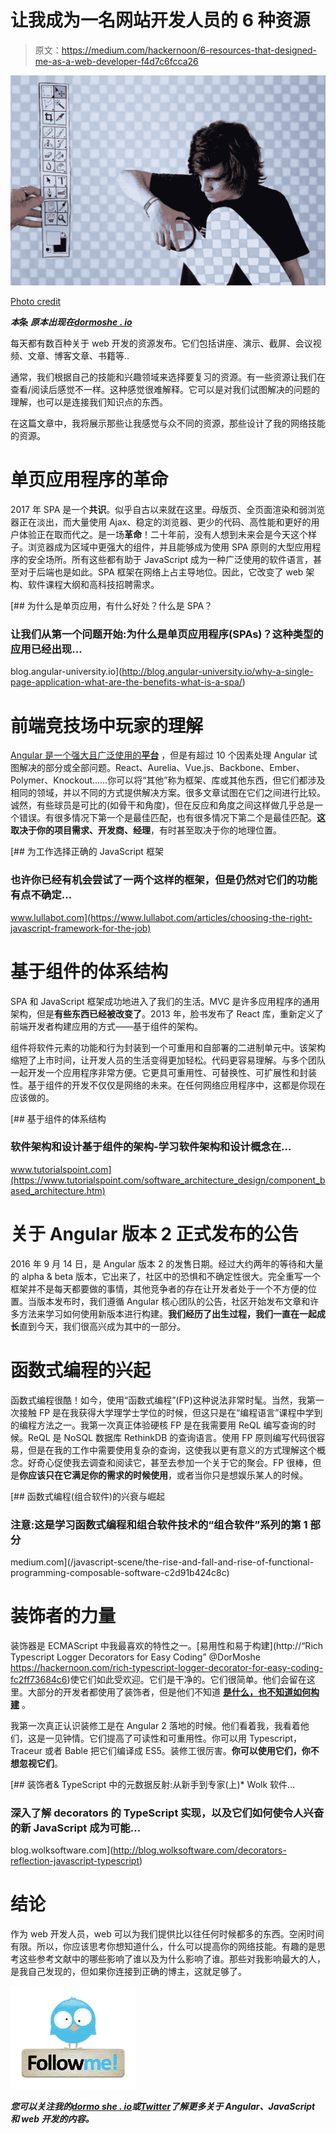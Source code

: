 # 让我成为一名网站开发人员的 6 种资源

> 原文：<https://medium.com/hackernoon/6-resources-that-designed-me-as-a-web-developer-f4d7c6fcca26>

![](img/b41de3cf1ac13befa0b3b682d0170414.png)

[Photo credit](http://hdwall.us/art/nice-photoshop-idea-really-cool-desktop-hd-wallpaper-142485/)

***本*条** ***原本出现在***[***dormoshe . io***](https://dormoshe.io/articles/6-resources-that-designed-me-as-a-web-developer-14)

每天都有数百种关于 web 开发的资源发布。它们包括讲座、演示、截屏、会议视频、文章、博客文章、书籍等..

通常，我们根据自己的技能和兴趣领域来选择要复习的资源。有一些资源让我们在查看/阅读后感觉不一样。这种感觉很难解释。它可以是对我们试图解决的问题的理解，也可以是连接我们知识点的东西。

在这篇文章中，我将展示那些让我感觉与众不同的资源，那些设计了我的网络技能的资源。

# 单页应用程序的革命

2017 年 SPA 是一个**共识**。似乎自古以来就在这里。母版页、全页面渲染和弱浏览器正在淡出，而大量使用 Ajax、稳定的浏览器、更少的代码、高性能和更好的用户体验正在取而代之。是一场**革命**！二十年前，没有人想到未来会是今天这个样子。浏览器成为区域中更强大的组件，并且能够成为使用 SPA 原则的大型应用程序的安全场所。所有这些都有助于 JavaScript 成为一种广泛使用的软件语言，甚至对于后端也是如此。SPA 框架在网络上占主导地位。因此，它改变了 web 架构、软件课程大纲和高科技招聘需求。

[](http://blog.angular-university.io/why-a-single-page-application-what-are-the-benefits-what-is-a-spa/) [## 为什么是单页应用，有什么好处？什么是 SPA？

### 让我们从第一个问题开始:为什么是单页应用程序(SPAs)？这种类型的应用已经出现…

blog.angular-university.io](http://blog.angular-university.io/why-a-single-page-application-what-are-the-benefits-what-is-a-spa/) 

# 前端竞技场中玩家的理解

[Angular 是一个强大且广泛使用的**平台**](/@6107923b20dc/ff2c1b42020a) ，但是有超过 10 个因素处理 Angular 试图解决的部分或全部问题。React、Aurelia、Vue.js、Backbone、Ember、Polymer、Knockout……你可以将“其他”称为框架、库或其他东西，但它们都涉及相同的领域，并以不同的方式提供解决方案。很多文章试图在它们之间进行比较。诚然，有些球员是可比的(如骨干和角度)，但在反应和角度之间这样做几乎总是一个错误。有很多情况下第一个是最佳匹配，也有很多情况下第二个是最佳匹配。**这取决于你的项目需求、开发商、经理**，有时甚至取决于你的地理位置。

[](https://www.lullabot.com/articles/choosing-the-right-javascript-framework-for-the-job) [## 为工作选择正确的 JavaScript 框架

### 也许你已经有机会尝试了一两个这样的框架，但是仍然对它们的功能有点不确定…

www.lullabot.com](https://www.lullabot.com/articles/choosing-the-right-javascript-framework-for-the-job) 

# 基于组件的体系结构

SPA 和 JavaScript 框架成功地进入了我们的生活。MVC 是许多应用程序的通用架构，但是**有些东西已经被改变了**。2013 年，脸书发布了 React 库，重新定义了前端开发者构建应用的方式——基于组件的架构。

组件将软件元素的功能和行为封装到一个可重用和自部署的二进制单元中。该架构缩短了上市时间，让开发人员的生活变得更加轻松。代码更容易理解。与多个团队一起开发一个应用程序非常方便。它更具可重用性、可替换性、可扩展性和封装性。基于组件的开发不仅仅是网络的未来。在任何网络应用程序中，这都是你现在应该做的。

[](https://www.tutorialspoint.com/software_architecture_design/component_based_architecture.htm) [## 基于组件的体系结构

### 软件架构和设计基于组件的架构-学习软件架构和设计概念在…

www.tutorialspoint.com](https://www.tutorialspoint.com/software_architecture_design/component_based_architecture.htm) 

# 关于 Angular 版本 2 正式发布的公告

2016 年 9 月 14 日，是 Angular 版本 2 的发售日期。经过大约两年的等待和大量的 alpha & beta 版本，它出来了，社区中的恐惧和不确定性很大。完全重写一个框架并不是每天都要做的事情，其他竞争者的存在让开发者处于一个不方便的位置。当版本发布时，我们遵循 Angular 核心团队的公告，社区开始发布文章和许多方法来学习如何使用新版本进行构建。**我们经历了出生过程，我们一直在一起成长**直到今天，我们很高兴成为其中的一部分。

# 函数式编程的兴起

函数式编程很酷！如今，使用“函数式编程”(FP)这种说法非常时髦。当然，我第一次接触 FP 是在我获得大学理学士学位的时候，但这只是在“编程语言”课程中学到的编程方法之一。我第一次真正体验硬核 FP 是在我需要用 ReQL 编写查询的时候。ReQL 是 NoSQL 数据库 RethinkDB 的查询语言。使用 FP 原则编写代码很容易，但是在我的工作中需要使用复杂的查询，这使我以更有意义的方式理解这个概念。好奇心促使我去调查和阅读它，甚至去参加一个关于它的聚会。FP 很棒，但是**你应该只在它满足你的需求的时候使用**，或者当你只是想娱乐某人的时候。

[](/javascript-scene/the-rise-and-fall-and-rise-of-functional-programming-composable-software-c2d91b424c8c) [## 函数式编程(组合软件)的兴衰与崛起

### 注意:这是学习函数式编程和组合软件技术的“组合软件”系列的第 1 部分

medium.com](/javascript-scene/the-rise-and-fall-and-rise-of-functional-programming-composable-software-c2d91b424c8c) 

# 装饰者的力量

装饰器是 ECMAScript 中我最喜欢的特性之一。[易用性和易于构建](http://“Rich Typescript Logger Decorators for Easy Coding” @DorMoshe https://hackernoon.com/rich-typescript-logger-decorator-for-easy-coding-fc2ff73684c6)使它们如此受欢迎。它们是干净的。它们很简单。他们会留在这里。大部分的开发者都使用了装饰者，但是他们不知道 [**是什么，也不知道如何构建**](/@6107923b20dc/4a7e776b22a6) 。

我第一次真正认识装修工是在 Angular 2 落地的时候。他们看着我，我看着他们，这是一见钟情。它们提高了可读性和可重用性。你可以用 Typescript，Traceur 或者 Bable 把它们编译成 ES5。装修工很厉害。**你可以使用它们，你不想忽视它们**。

[](http://blog.wolksoftware.com/decorators-reflection-javascript-typescript) [## 装饰者& TypeScript 中的元数据反射:从新手到专家(上)* Wolk 软件…

### 深入了解 decorators 的 TypeScript 实现，以及它们如何使令人兴奋的新 JavaScript 成为可能…

blog.wolksoftware.com](http://blog.wolksoftware.com/decorators-reflection-javascript-typescript) 

# 结论

作为 web 开发人员，web 可以为我们提供比以往任何时候都多的东西。空闲时间有限。所以，你应该思考你想知道什么，什么可以提高你的网络技能。有趣的是思考这些参考文献中的哪些影响了谁以及为什么影响了谁。那些对我影响最大的人，是我自己发现的，但如果你连接到正确的博主，这就足够了。

![](img/522b2e4ace3cfcecd43bba30fcf0a317.png)

***您可以关注我的***[***dormo she . io***](https://www.dormoshe.io)***或***[***Twitter***](https://twitter.com/DorMoshe)***了解更多关于 Angular、JavaScript 和 web 开发的内容。***